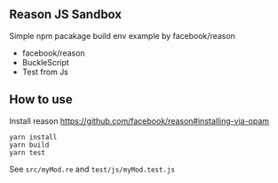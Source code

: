 ## Reason JS Sandbox

Simple npm pacakage build env example by facebook/reason

- facebook/reason
- BuckleScript
- Test from Js

## How to use

Install reason https://github.com/facebook/reason#installing-via-opam

```
yarn install
yarn build
yarn test
```

See `src/myMod.re` and `test/js/myMod.test.js`
